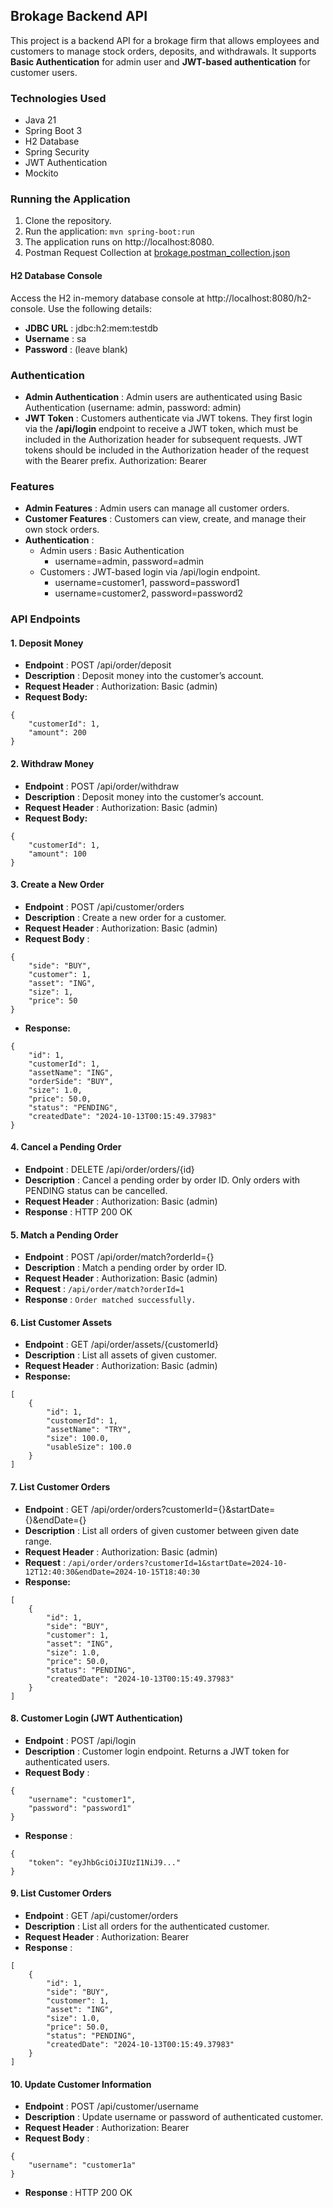 ## Brokage Backend API

This project is a backend API for a brokage firm that allows employees and customers to manage stock orders, deposits,
and withdrawals. It supports **Basic Authentication** for admin user and **JWT-based authentication** for customer
users.

### Technologies Used

- Java 21
- Spring Boot 3
- H2 Database
- Spring Security
- JWT Authentication
- Mockito

### Running the Application

1. Clone the repository.
2. Run the application: `mvn spring-boot:run`
3. The application runs on http://localhost:8080.
4. Postman Request Collection at [brokage.postman_collection.json](./docs/brokage.postman_collection.json) 

#### H2 Database Console

Access the H2 in-memory database console at http://localhost:8080/h2-console. Use the following details:

- **JDBC URL** : jdbc:h2:mem:testdb
- **Username** : sa
- **Password** : (leave blank)

### Authentication

- **Admin Authentication** : Admin users are authenticated using Basic Authentication (username: admin, password: admin)
- **JWT Token** : Customers authenticate via JWT tokens. They first login via the **/api/login** endpoint to receive a JWT token, which must be included in the Authorization header for subsequent requests. JWT tokens should be included in the Authorization header of the request with the Bearer prefix. Authorization: Bearer

### Features

- **Admin Features** : Admin users can manage all customer orders.
- **Customer Features** : Customers can view, create, and manage their own stock orders.
- **Authentication** :
    - Admin users : Basic Authentication 
      - username=admin, password=admin
    - Customers : JWT-based login via /api/login endpoint.
      - username=customer1, password=password1
      - username=customer2, password=password2

### API Endpoints

#### 1. Deposit Money

- **Endpoint** : POST /api/order/deposit
- **Description** : Deposit money into the customer’s account.
- **Request Header** : Authorization: Basic (admin)
- **Request Body:**

```
{
    "customerId": 1,
    "amount": 200
}
```

#### 2. Withdraw Money

- **Endpoint** : POST /api/order/withdraw
- **Description** : Deposit money into the customer’s account.
- **Request Header** : Authorization: Basic (admin)
- **Request Body:**

```
{
    "customerId": 1,
    "amount": 100
}
```

#### 3. Create a New Order

- **Endpoint** :  POST /api/customer/orders
- **Description** : Create a new order for a customer.
- **Request Header** : Authorization: Basic (admin)
- **Request Body** :

```
{
    "side": "BUY",
    "customer": 1,
    "asset": "ING",
    "size": 1,
    "price": 50
}
```
- **Response:**

```
{
    "id": 1,
    "customerId": 1,
    "assetName": "ING",
    "orderSide": "BUY",
    "size": 1.0,
    "price": 50.0,
    "status": "PENDING",
    "createdDate": "2024-10-13T00:15:49.37983"
}
```

#### 4. Cancel a Pending Order

- **Endpoint** : DELETE /api/order/orders/{id}
- **Description** : Cancel a pending order by order ID. Only orders with PENDING status can be cancelled.
- **Request Header** : Authorization: Basic (admin)
- **Response** : HTTP 200 OK

#### 5. Match a Pending Order

- **Endpoint** : POST /api/order/match?orderId={}
- **Description** : Match a pending order by order ID.
- **Request Header** : Authorization: Basic (admin)
- **Request** : `/api/order/match?orderId=1`
- **Response** : `Order matched successfully.`

#### 6. List Customer Assets

- **Endpoint** : GET /api/order/assets/{customerId}
- **Description** : List all assets of given customer.
- **Request Header** : Authorization: Basic (admin)
- **Response:**

```
[
    {
        "id": 1,
        "customerId": 1,
        "assetName": "TRY",
        "size": 100.0,
        "usableSize": 100.0
    }
]
```

#### 7. List Customer Orders

- **Endpoint** : GET /api/order/orders?customerId={}&startDate={}&endDate={}
- **Description** :  List all orders of given customer between given date range.
- **Request Header** : Authorization: Basic (admin)
- **Request** : `/api/order/orders?customerId=1&startDate=2024-10-12T12:40:30&endDate=2024-10-15T18:40:30`
- **Response:**

```
[
    {
        "id": 1,
        "side": "BUY",
        "customer": 1,
        "asset": "ING",
        "size": 1.0,
        "price": 50.0,
        "status": "PENDING",
        "createdDate": "2024-10-13T00:15:49.37983"
    }
]
```

#### 8. Customer Login (JWT Authentication)

- **Endpoint** : POST /api/login
- **Description** : Customer login endpoint. Returns a JWT token for authenticated users.
- **Request Body** :

```
{
	"username": "customer1",
	"password": "password1"
}
```
- **Response** :

```
{
	"token": "eyJhbGciOiJIUzI1NiJ9..."
}
```

#### 9. List Customer Orders

- **Endpoint** : GET /api/customer/orders
- **Description** : List all orders for the authenticated customer.
- **Request Header** : Authorization: Bearer
- **Response** :

```
[
    {
        "id": 1,
        "side": "BUY",
        "customer": 1,
        "asset": "ING",
        "size": 1.0,
        "price": 50.0,
        "status": "PENDING",
        "createdDate": "2024-10-13T00:15:49.37983"
    }
]
```

#### 10. Update Customer Information

- **Endpoint** : POST /api/customer/username
- **Description** : Update username or password of authenticated customer.
- **Request Header** : Authorization: Bearer
- **Request Body** :

```
{
	"username": "customer1a"
}
```
- **Response** : HTTP 200 OK
